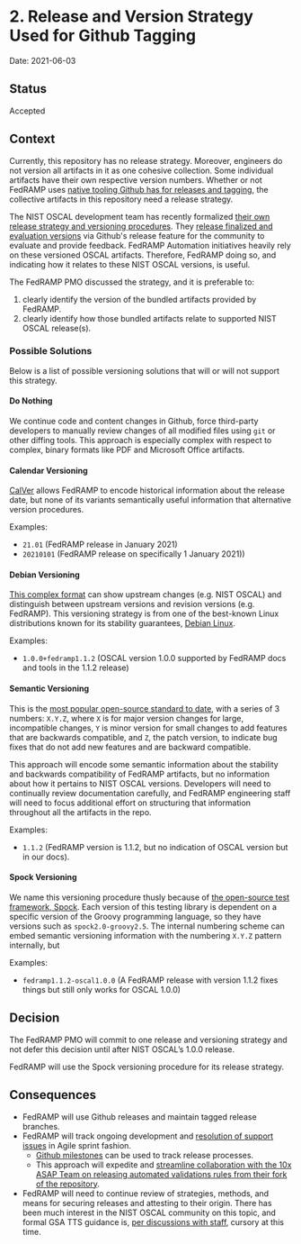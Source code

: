 # 2. Release and Version Strategy Used for Github Tagging

Date: 2021-06-03

## Status

Accepted

## Context

Currently, this repository has no release strategy. Moreover, engineers do not version all artifacts in it as one cohesive collection. Some individual artifacts have their own respective version numbers. Whether or not FedRAMP uses [native tooling Github has for releases and tagging](https://docs.github.com/en/github/administering-a-repository/releasing-projects-on-github/managing-releases-in-a-repository), the collective artifacts in this repository need a release strategy.

The NIST OSCAL development team has recently formalized [their own release strategy and versioning procedures](https://github.com/usnistgov/OSCAL/blob/91084cdad37e88a5fcaf05e5a80c3a81e72a62c5/versioning-and-branching.md). They [release finalized and evaluation versions](https://github.com/usnistgov/oscal/releases) via Github's release feature for the community to evaluate and provide feedback. FedRAMP Automation initiatives heavily rely on these versioned OSCAL artifacts. Therefore, FedRAMP doing so, and indicating how it relates to these NIST OSCAL versions, is useful.

The FedRAMP PMO discussed the strategy, and it is preferable to:

1. clearly identify the version of the bundled artifacts provided by FedRAMP.
2. clearly identify how those bundled artifacts relate to supported NIST OSCAL release(s). 

### Possible Solutions

Below is a list of possible versioning solutions that will or will not support this strategy.

#### Do Nothing

We continue code and content changes in Github, force third-party developers to manually review changes of all modified files using `git` or other diffing tools. This approach is especially complex with respect to complex, binary formats like PDF and Microsoft Office artifacts.

#### Calendar Versioning

[CalVer](https://calver.org/) allows FedRAMP to encode historical information about the release date, but none of its variants semantically useful information that alternative version procedures.

Examples:

- `21.01` (FedRAMP release in January 2021)
- `20210101` (FedRAMP release on specifically 1 January 2021))

#### Debian Versioning

[This complex format](https://man7.org/linux/man-pages/man7/deb-version.7.html) can show upstream changes (e.g. NIST OSCAL) and distinguish between upstream versions and revision versions (e.g. FedRAMP). This versioning strategy is from one of the best-known Linux distributions known for its stability guarantees, [Debian Linux](https://www.debian.org).

Examples:

- `1.0.0+fedramp1.1.2` (OSCAL version 1.0.0 supported by FedRAMP docs and tools in the 1.1.2 release)

#### Semantic Versioning

This is the [most popular open-source standard to date](https://semver.org/spec/v2.0.0.html), with a series of 3 numbers: `X.Y.Z`, where `X` is for major version changes for large, incompatible changes, `Y` is minor version for small changes to add features that are backwards compatible, and `Z`, the patch version, to indicate bug fixes that do not add new features and are backward compatible.

This approach will encode some semantic information about the stability and backwards compatibility of FedRAMP artifacts, but no information about how it pertains to NIST OSCAL versions. Developers will need to continually review documentation carefully, and FedRAMP engineering staff will need to focus additional effort on structuring that information throughout all the artifacts in the repo.

Examples:

- `1.1.2` (FedRAMP version is 1.1.2, but no indication of OSCAL version but in our docs).

#### Spock Versioning

We name this versioning procedure thusly because of [the  open-source test framework, Spock](https://spockframework.org/spock/docs/2.0/known_issues.html#_groovy_version_compatibility). Each version of this testing library is dependent on a specific version of the Groovy programming language, so they have versions such as `spock2.0-groovy2.5`. The internal numbering scheme can embed semantic versioning information with the numbering `X.Y.Z` pattern internally, but 

Examples:
- `fedramp1.1.2-oscal1.0.0` (A FedRAMP release with version 1.1.2 fixes things but still only works for OSCAL 1.0.0)

## Decision

The FedRAMP PMO will commit to one release and versioning strategy and not defer this decision until after NIST OSCAL’s 1.0.0 release. 

FedRAMP will use the Spock versioning procedure for its release strategy. 

## Consequences

- FedRAMP will use Github releases and maintain tagged release branches.
- FedRAMP will track ongoing development and [resolution of support issues](github.com/GSA/fedramp-automation/issues) in Agile sprint fashion.
  - [Github milestones](https://github.com/GSA/fedramp-automation/milestone/) can be used to track release processes.
  - This approach will expedite and [streamline collaboration with the 10x ASAP Team on releasing automated validations rules from their fork of the repository](https://github.com/18F/fedramp-automation).
- FedRAMP will need to continue review of strategies, methods, and means for securing releases and attesting to their origin. There has been much interest in the NIST OSCAL community on this topic, and formal GSA TTS guidance is, [per discussions with staff](https://gsa-tts.slack.com/archives/C02A920NB/p1622741218003800), cursory at this time.